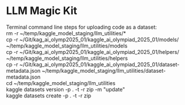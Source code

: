 # LLM Magic Kit

Terminal command line steps for uploading code as a dataset:  
rm -r ~/temp/kaggle_model_staging/llm_utilities/*  
cp -r ~/Git/kag_ai_olymp2025_01/kaggle_ai_olympiad_2025_01/models/ ~/temp/kaggle_model_staging/llm_utilities/models  
cp -r ~/Git/kag_ai_olymp2025_01/kaggle_ai_olympiad_2025_01/helpers/ ~/temp/kaggle_model_staging/llm_utilities/helpers  
cp -r ~/Git/kag_ai_olymp2025_01/kaggle_ai_olympiad_2025_01/dataset-metadata.json ~/temp/kaggle_model_staging/llm_utilities/dataset-metadata.json  
cd ~/temp/kaggle_model_staging/llm_utilities  
kaggle datasets version -p . -t -r zip -m "update"  
kaggle datasets create -p . -t -r zip  
